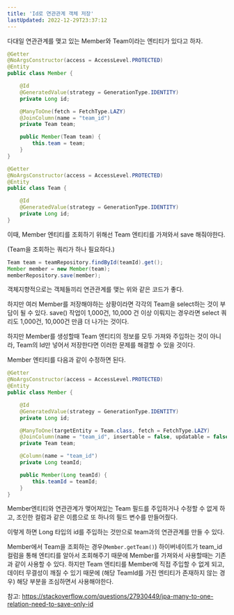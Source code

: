 ```yaml
---
title: 'Id로 연관관계 객체 저장'
lastUpdated: 2022-12-29T23:37:12
---
```

다대일 연관관계를 맺고 있는 Member와 Team이라는 엔티티가 있다고 하자.

```java
@Getter
@NoArgsConstructor(access = AccessLevel.PROTECTED)
@Entity
public class Member {

    @Id
    @GeneratedValue(strategy = GenerationType.IDENTITY)
    private Long id;

    @ManyToOne(fetch = FetchType.LAZY)
    @JoinColumn(name = "team_id")
    private Team team;

    public Member(Team team) {
        this.team = team;
    }
}
```

```java
@Getter
@NoArgsConstructor(access = AccessLevel.PROTECTED)
@Entity
public class Team {

    @Id
    @GeneratedValue(strategy = GenerationType.IDENTITY)
    private Long id;
}
```

이때, Member 엔티티를 조회하기 위해선 Team 엔티티를 가져와서 save 해줘야한다.

(Team을 조회하는 쿼리가 하나 필요하다.)

```java
Team team = teamRepository.findById(teamId).get();
Member member = new Member(team);
memberRepository.save(member);
```

객체지향적으로는 객체들끼리 연관관계를 맺는 위와 같은 코드가 좋다.

하지만 여러 Member를 저장해야하는 상황이라면 각각의 Team을 select하는 것이 부담이 될 수 있다. save() 작업이 1,000건, 10,000 건 이상 이뤄지는 경우라면 select 쿼리도 1,000건, 10,000건 만큼 더 나가는 것이다.

하지만 Member를 생성할때 Team 엔티티의 정보를 모두 가져와 주입하는 것이 아니라, Team의 Id만 넣어서 저장한다면 이러한 문제를 해결할 수 있을 것이다. 

Member 엔티티를 다음과 같이 수정하면 된다.

```java
@Getter
@NoArgsConstructor(access = AccessLevel.PROTECTED)
@Entity
public class Member {

    @Id
    @GeneratedValue(strategy = GenerationType.IDENTITY)
    private Long id;

    @ManyToOne(targetEntity = Team.class, fetch = FetchType.LAZY)
    @JoinColumn(name = "team_id", insertable = false, updatable = false)
    private Team team;

    @Column(name = "team_id")
    private Long teamId;

    public Member(Long teamId) {
        this.teamId = teamId;
    }
}
```

Member엔티티와 연관관계가 맺어져있는 Team 필드를 주입하거나 수정할 수 없게 하고, 조인한 컬럼과 같은 이름으로 또 하나의 필드 변수를 만들어줬다. 

이렇게 하면 Long 타입의 id를 주입하는 것만으로 team과의 연관관계를 만들 수 있다.

Member에서 Team을 조회하는 경우(`Member.getTeam()`) 하이버네이트가 team_id컬럼을 통해 엔티티를 알아서 조회해주기 때문에 Member를 가져와서 사용할때는 기존과 같이 사용할 수 있다. 하지만 Team 엔티티를 Member에 직접 주입할 수 없게 되고, 데이터 무결성이 깨질 수 있기 때문에 (해당 TeamId를 가진 엔티티가 존재하지 않는 경우) 해당 부분을 조심하면서 사용해야한다.

참고: https://stackoverflow.com/questions/27930449/jpa-many-to-one-relation-need-to-save-only-id
